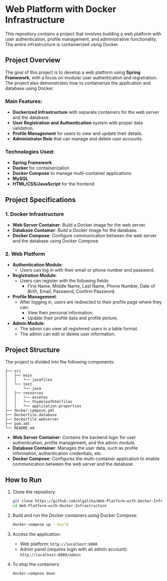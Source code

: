 # Web Platform with Docker Infrastructure

This repository contains a project that involves building a web platform with user authentication, profile management, and administrative functionality. The entire infrastructure is containerized using Docker.

## Project Overview

The goal of this project is to develop a web platform using **Spring Framework**, with a focus on modular user authentication and registration. The project also demonstrates how to containerize the application and database using Docker.

### Main Features:
- **Dockerized Infrastructure** with separate containers for the web server and the database.
- **User Registration and Authentication** system with proper data validation.
- **Profile Management** for users to view and update their details.
- **Administrator Role** that can manage and delete user accounts.

### Technologies Used:
- **Spring Framework**
- **Docker** for containerization
- **Docker Compose** to manage multi-container applications
- **MySQL**
- **HTML/CSS/JavaScript** for the frontend

## Project Specifications

### 1. Docker Infrastructure
- **Web Server Container**: Build a Docker image for the web server.
- **Database Container**: Build a Docker image for the database.
- **Docker Compose**: Configure communication between the web server and the database using Docker Compose.

### 2. Web Platform 
- **Authentication Module**:
  - Users can log in with their email or phone number and password.
- **Registration Module**:
  - Users can register with the following fields:
    - First Name, Middle Name, Last Name, Phone Number, Date of Birth, Email, Password, Confirm Password.
- **Profile Management**:
  - After logging in, users are redirected to their profile page where they can:
    - View their personal information.
    - Update their profile data and profile picture.
- **Admin Module**:
  - The admin can view all registered users in a table format.
  - The admin can edit or delete user information.

## Project Structure

The project is divided into the following components:

```
├── src
│   ├── main
│   │   └── javafiles
│   └── test
│       └── java
│   ├── resources
│   │   └── assetes
│   │   └── thymeleafhtmlfiles
│   │   └── application.properties
├── docker-compose.yml
├── Dockerfile.database
├── Dockerfile.webserver
├── pom.xml
└── README.md
```

- **Web Server Container**: Contains the backend logic for user authentication, profile management, and the admin module.
- **Database Container**: Manages the user data, such as profile information, authentication credentials, etc.
- **Docker Compose**: Configures the multi-container application to enable communication between the web server and the database.

## How to Run

1. Clone the repository:
   ```bash
   git clone https://github.com/elgalika/Web-Platform-with-Docker-Infrastructure
   cd Web-Platform-with-Docker-Infrastructure
   ```

2. Build and run the Docker containers using Docker Compose:
   ```bash
   docker-compose up --build
   ```

3. Access the application:
   - Web platform: `http://localhost:8080`
   - Admin panel (requires login with an admin account): `http://localhost:8080/admin`

4. To stop the containers:
   ```bash
   docker-compose down
   ```
